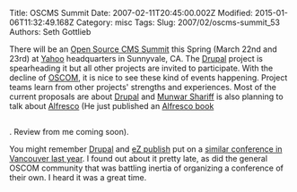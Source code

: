 Title: OSCMS Summit
Date: 2007-02-11T20:45:00.002Z
Modified: 2015-01-06T11:32:49.168Z
Category: misc
Tags: 
Slug: 2007/02/oscms-summit_53
Authors: Seth Gottlieb

There will be an [Open Source CMS Summit](http://2007.oscms-summit.org/) this Spring (March 22nd and 23rd) at [Yahoo](http://www.yahoo.com/) headquarters in Sunnyvale, CA.  The [Drupal](http://drupal.org/) project is spearheading it but all other projects are invited to participate.  With the decline of [OSCOM](http://www.oscom.org/), it is nice to see these kind of events happening.  Project teams learn from other projects' strengths and experiences.  Most of the current proposals are about [Drupal](http://drupal.org/) and [Munwar Shariff](http://www.packtpub.com/author_view_profile/id/116) is also planning to talk about [Alfresco](http://www.alfresco.com/) (He just published an  [Alfresco book](http://www.amazon.com/gp/redirect.html?ie=UTF8&amp;location=http%3A%2F%2Fwww.amazon.com%2FAlfresco-Enterprise-Content-Management-Implementation%2Fdp%2F1904811116%2Fsr%3D1-1%2Fqid%3D1171245949%3Fie%3DUTF8%26s%3Dbooks&amp;amp;tag=contenthere-20&amp;linkCode=ur2&amp;camp=1789&amp;creative=9325)

<img alt="" border="0" height="1" src="http://www.assoc-amazon.com/e/ir?t=contenthere-20&amp;amp;amp;l=ur2&amp;o=1" style="border: medium none  ! important; margin: 0px ! important;" width="1"/>

.  Review from me coming soon).  
  
You might remember [Drupal](http://drupal.org/) and [eZ publish](http://ez.no/) put on a [similar conference in Vancouver last year](http://drupal.org/conference-vancouver-2006).   I found out about it pretty late, as did the general OSCOM community that was battling inertia of organizing a conference of their own.  I heard it was a great time.
